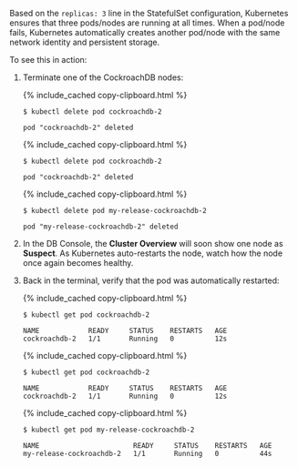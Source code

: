 Based on the `replicas: 3` line in the StatefulSet configuration, Kubernetes ensures that three pods/nodes are running at all times. When a pod/node fails, Kubernetes automatically creates another pod/node with the same network identity and persistent storage.

To see this in action:

1. Terminate one of the CockroachDB nodes:

    <section class="filter-content" markdown="1" data-scope="operator">

    {% include_cached copy-clipboard.html %}
    ~~~ shell
    $ kubectl delete pod cockroachdb-2
    ~~~

    ~~~
    pod "cockroachdb-2" deleted
    ~~~

    </section>

    <section class="filter-content" markdown="1" data-scope="manual">

    {% include_cached copy-clipboard.html %}
    ~~~ shell
    $ kubectl delete pod cockroachdb-2
    ~~~

    ~~~
    pod "cockroachdb-2" deleted
    ~~~

    </section>

    <section class="filter-content" markdown="1" data-scope="helm">

    {% include_cached copy-clipboard.html %}
    ~~~ shell
    $ kubectl delete pod my-release-cockroachdb-2
    ~~~

    ~~~
    pod "my-release-cockroachdb-2" deleted
    ~~~

    </section>


2. In the DB Console, the **Cluster Overview** will soon show one node as **Suspect**. As Kubernetes auto-restarts the node, watch how the node once again becomes healthy.

3. Back in the terminal, verify that the pod was automatically restarted:

    <section class="filter-content" markdown="1" data-scope="operator">

    {% include_cached copy-clipboard.html %}
    ~~~ shell
    $ kubectl get pod cockroachdb-2
    ~~~

    ~~~
    NAME            READY     STATUS    RESTARTS   AGE
    cockroachdb-2   1/1       Running   0          12s
    ~~~

    </section>

    <section class="filter-content" markdown="1" data-scope="manual">

    {% include_cached copy-clipboard.html %}
    ~~~ shell
    $ kubectl get pod cockroachdb-2
    ~~~

    ~~~
    NAME            READY     STATUS    RESTARTS   AGE
    cockroachdb-2   1/1       Running   0          12s
    ~~~

    </section>

    <section class="filter-content" markdown="1" data-scope="helm">

    {% include_cached copy-clipboard.html %}
    ~~~ shell
    $ kubectl get pod my-release-cockroachdb-2
    ~~~

    ~~~
    NAME                       READY     STATUS    RESTARTS   AGE
    my-release-cockroachdb-2   1/1       Running   0          44s
    ~~~

    </section>
